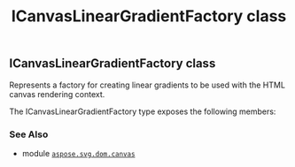 ﻿---
title: ICanvasLinearGradientFactory class
second_title: Aspose.SVG for Python via .NET API References
description: 
type: docs
weight: 20
url: /python-net/aspose.svg.dom.canvas/icanvaslineargradientfactory/
is_root: false
---

## ICanvasLinearGradientFactory class

Represents a factory for creating linear gradients to be used with the HTML canvas rendering context.



The ICanvasLinearGradientFactory type exposes the following members:


### See Also
* module [`aspose.svg.dom.canvas`](..)
